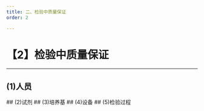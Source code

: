 ```yaml
---
title: 二、检验中质量保证
order: 2

---
```


# 【2】检验中质量保证

<kaodian :text="'微生物学检验记忆卡'" />

<!-- ###### 第三十八章 微生物学检验的质量保证

> 微生物学检验 -->

<beitiW/>

---

## (1)人员

<son :text="'微生物学检验记忆卡'" text1="(1)人员" :textOption="[['掌握',' 相关专业知识','专业知识'],['掌握',' 相关专业知识','专业知识'],['熟练掌握',' 相关专业知识','专业知识']]" />
## (2)试剂
<son :text="'微生物学检验记忆卡'" text1="(2)试剂" :textOption="[['掌握',' 相关专业知识','专业知识'],['掌握',' 相关专业知识','专业知识'],['熟练掌握',' 相关专业知识','专业知识']]" />
## (3)培养基
<son :text="'微生物学检验记忆卡'" text1="(3)培养基" :textOption="[['掌握',' 相关专业知识','专业知识'],['掌握',' 相关专业知识','专业知识'],['熟练掌握',' 相关专业知识','专业知识']]" />
## (4)设备
<son :text="'微生物学检验记忆卡'" text1="(4)设备" :textOption="[['掌握',' 相关专业知识','专业知识'],['掌握',' 相关专业知识','专业知识'],['熟练掌握',' 相关专业知识','专业知识']]" />
## (5)检验过程
<son :text="'微生物学检验记忆卡'" text1="(5)检验过程" :textOption="[['掌握',' 相关专业知识','专业知识'],['掌握',' 相关专业知识','专业知识'],['熟练掌握',' 相关专业知识','专业知识']]" />
